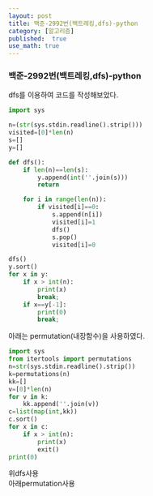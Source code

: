 ```yaml
---
layout: post
title: 백준-2992번(백트레킹,dfs)-python
category: [알고리즘]
published:  true
use_math: true
---
```

### 백준-2992번(백트레킹,dfs)-python

dfs를 이용하여 코드를 작성해보았다.

```python
import sys

n=(str(sys.stdin.readline().strip()))
visited=[0]*len(n)
s=[]
y=[]

def dfs():
    if len(n)==len(s):
        y.append(int(''.join(s)))
        return

    for i in range(len(n)):
        if visited[i]==0:
            s.append(n[i])
            visited[i]=1
            dfs()
            s.pop()
            visited[i]=0

dfs()
y.sort()
for x in y:
    if x > int(n):
        print(x)
        break;
    if x==y[-1]:
        print(0)
        break;


```
아래는 permutation(내장함수)을 사용하였다.

```python
import sys
from itertools import permutations
n=str(sys.stdin.readline().strip())
k=permutations(n)
kk=[]
v=[0]*len(n)
for v in k:
    kk.append(''.join(v))
c=list(map(int,kk))
c.sort()
for x in c:
    if x > int(n):
        print(x)
        exit()
print(0)
```

위dfs사용  
아래permutation사용
<img src="{{ 'assets/images/2023-03-16-1.png' | relative_url }}" alt=""  style="max-width:100%; height:auto;"/>